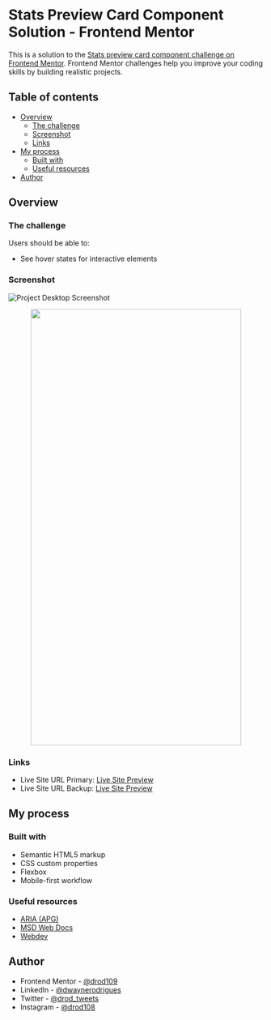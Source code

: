 # Stats Preview Card Component Solution - Frontend Mentor

This is a solution to the [Stats preview card component challenge on Frontend Mentor](https://www.frontendmentor.io/challenges/stats-preview-card-component-8JqbgoU62). Frontend Mentor challenges help you improve your coding skills by building realistic projects.

## Table of contents

- [Overview](#overview)
  - [The challenge](#the-challenge)
  - [Screenshot](#screenshot)
  - [Links](#links)
- [My process](#my-process)
  - [Built with](#built-with)
  - [Useful resources](#useful-resources)
- [Author](#author)

## Overview

### The challenge

Users should be able to:

- See hover states for interactive elements

### Screenshot

![Project Desktop Screenshot](https://i.postimg.cc/Jh8h0sC8/Screenshot-2024-01-15-163455-desktop.png)

<p align="center">
  <img width="416" height="862" src="https://i.postimg.cc/52L0fwGp/Screenshot-2024-01-15-163405-mobile.png">
</p>

### Links

- Live Site URL Primary: [Live Site Preview](https://drod109.github.io/stats-preview-card/)
- Live Site URL Backup: [Live Site Preview](https://codepen.io/drodrigues/full/)

## My process

### Built with

- Semantic HTML5 markup
- CSS custom properties
- Flexbox
- Mobile-first workflow

### Useful resources

- [ARIA (APG)](https://www.w3.org/WAI/ARIA/)
- [MSD Web Docs](https://developer.mozilla.org/)
- [Webdev](https://web.dev/)

## Author

- Frontend Mentor - [@drod109](https://www.frontendmentor.io/profile/drod109)
- LinkedIn - [@dwaynerodrigues](https://www.linkedin.com/in/dwaynerodrigues/)
- Twitter - [@drod_tweets](https://www.twitter.com/drod_tweets)
- Instagram - [@drod108](https://www.instagram.com/drod108/)
